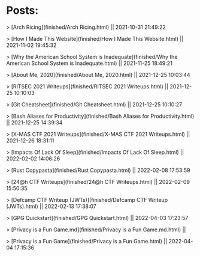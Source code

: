 # Posts:
<!--- The following entries are autogenerated--->
<!--- [post-name](relative-post-location) || last-modified-date-of-post-in-"yyyy-mm-dd hh-mm-ss"--->
\> [Arch Ricing](finished/Arch Ricing.html) || 2021-10-31 21:49:22

\> [How I Made This Website](finished/How I Made This Website.html) || 2021-11-02 19:45:32

\> [Why the American School System is Inadequate](finished/Why the American School System is Inadequate.html) || 2021-11-25 18:49:21

\> [About Me, 2020](finished/About Me, 2020.html) || 2021-12-25 10:03:44

\> [RITSEC 2021 Writeups](finished/RITSEC 2021 Writeups.html) || 2021-12-25 10:10:03

\> [Git Cheatsheet](finished/Git Cheatsheet.html) || 2021-12-25 10:10:27

\> [Bash Aliases for Productivity](finished/Bash Aliases for Productivity.html) || 2021-12-25 14:39:34

\> [X-MAS CTF 2021 Writeups](finished/X-MAS CTF 2021 Writeups.html) || 2021-12-26 18:31:11

\> [Impacts Of Lack Of Sleep](finished/Impacts Of Lack Of Sleep.html) || 2022-02-02 14:06:26

\> [Rust Copypasta](finished/Rust Copypasta.html) || 2022-02-08 17:53:59

\> [24@h CTF Writeups](finished/24@h CTF Writeups.html) || 2022-02-09 15:50:35

\> [Defcamp CTF Writeup (JWTs)](finished/Defcamp CTF Writeup (JWTs).html) || 2022-02-13 17:38:07

\> [GPG Quickstart](finished/GPG Quickstart.html) || 2022-04-03 17:23:57

\> [Privacy is a Fun Game.md](finished/Privacy is a Fun Game.md.html) || 

\> [Privacy is a Fun Game](finished/Privacy is a Fun Game.html) || 2022-04-04 17:15:36

